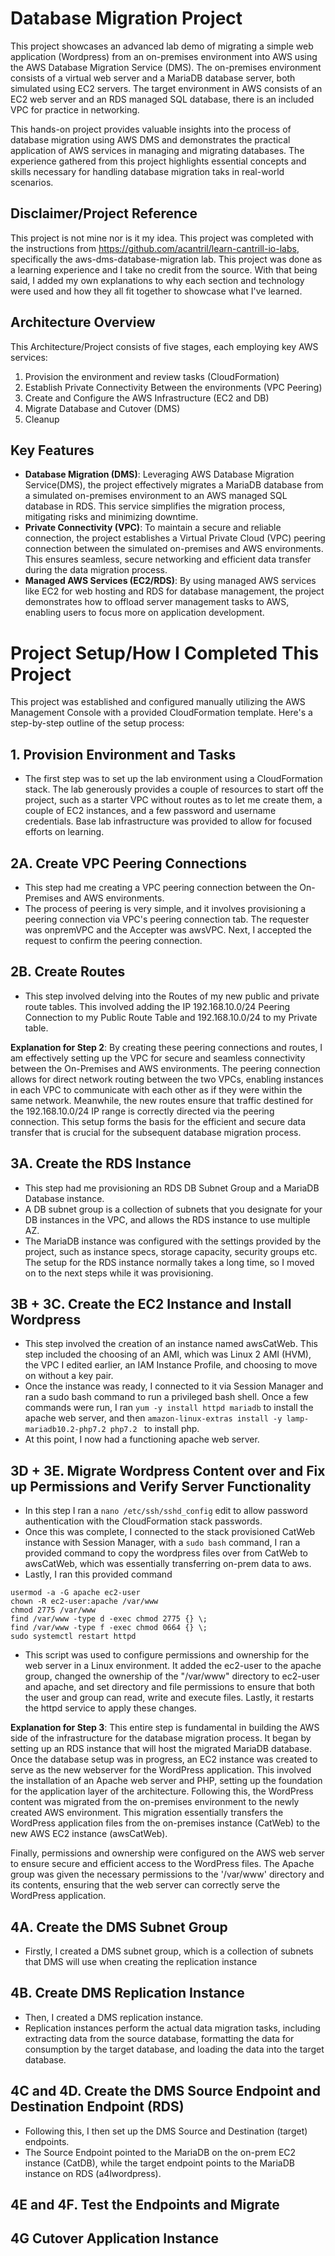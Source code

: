 # Database Migration Project
This project showcases an advanced lab demo of migrating a simple web application (Wordpress) from an on-premises environment into AWS using the AWS Database Migration Service (DMS). The on-premises environment consists of a virtual web server and a MariaDB database server, both simulated using EC2 servers. The target environment in AWS consists of an EC2 web server and an RDS managed SQL database, there is an included VPC for practice in networking. 

This hands-on project provides valuable insights into the process of database migration using AWS DMS and demonstrates the practical application of AWS services in managing and migrating databases. The experience gathered from this project highlights essential concepts and skills necessary for handling database migration taks in real-world scenarios.
## Disclaimer/Project Reference
This project is not mine nor is it my idea. This project was completed with the instructions from https://github.com/acantril/learn-cantrill-io-labs, specifically the aws-dms-database-migration lab. This project was done as a learning experience and I take no credit from the source. With that being said, I added my own explanations to why each section and technology were used and how they all fit together to showcase what I've learned.

## Architecture Overview


This Architecture/Project consists of five stages, each employing key AWS services:

1. Provision the environment and review tasks (CloudFormation)
2. Establish Private Connectivity Between the environments (VPC Peering)
3. Create and Configure the AWS Infrastructure (EC2 and DB)
4. Migrate Database and Cutover (DMS)
5. Cleanup

## Key Features
- **Database Migration (DMS)**: Leveraging AWS Database Migration Service(DMS), the project effectively migrates a MariaDB database from a simulated on-premises environment to an AWS managed SQL database in RDS. This service simplifies the migration process, mitigating risks and minimizing downtime.
- **Private Connectivity (VPC)**: To maintain a secure and reliable connection, the project establishes a Virtual Private Cloud (VPC) peering connection between the simulated on-premises and AWS environments. This ensures seamless, secure networking and efficient data transfer during the data migration process.
- **Managed AWS Services (EC2/RDS)**: By using managed AWS services like EC2 for web hosting and RDS for database management, the project demonstrates how to offload server management tasks to AWS, enabling users to focus more on application development.


# Project Setup/How I Completed This Project
 This project was established and configured manually utilizing the AWS Management Console with a provided CloudFormation template. Here's a step-by-step outline of the setup process:
 
 ## 1. Provision Environment and Tasks
  - The first step was to set up the lab environment using a CloudFormation stack. The lab generously provides a couple of resources to start off the project, such as a starter VPC without routes as to let me create them, a couple of EC2 instances, and a few password and username credentials. Base lab infrastructure was provided to allow for focused efforts on learning.

 ## 2A. Create VPC Peering Connections
  - This step had me creating a VPC peering connection between the On-Premises and AWS environments. 
  - The process of peering is very simple, and it involves provisioning a peering connection via VPC's peering connection tab. The requester was onpremVPC and the Accepter was awsVPC. Next, I accepted the request to confirm the peering connection.

## 2B. Create Routes
- This step involved delving into the Routes of my new public and private route tables. This involved adding the IP 192.168.10.0/24 Peering Connection to my Public Route Table and 192.168.10.0/24 to my Private table.

**Explanation for Step 2**: By creating these peering connections and routes, I am effectively setting up the VPC for secure and seamless connectivity between the On-Premises and AWS environments. The peering connection allows for direct network routing between the two VPCs, enabling instances in each VPC to communicate with each other as if they were within the same network. Meanwhile, the new routes ensure that traffic destined for the 192.168.10.0/24 IP range is correctly directed via the peering connection. This setup forms the basis for the efficient and secure data transfer that is crucial for the subsequent database migration process.

## 3A. Create the RDS Instance
 - This step had me provisioning an RDS DB Subnet Group and a MariaDB Database instance.
 - A DB subnet group is a collection of subnets that you designate for your DB instances in the VPC, and allows the RDS instance to use multiple AZ.
 - The MariaDB instance was configured with the settings provided by the project, such as instance specs, storage capacity, security groups etc. The setup for the RDS instance normally takes a long time, so I moved on to the next steps while it was provisioning.

## 3B + 3C. Create the EC2 Instance and Install Wordpress
 - This step involved the creation of an instance named awsCatWeb. This step included the choosing of an AMI, which was Linux 2 AMI (HVM), the VPC I edited earlier, an IAM Instance Profile, and choosing to move on without a key pair.
 - Once the instance was ready, I connected to it via Session Manager and ran a sudo bash command to run a privileged bash shell. Once a few commands were run, I ran `yum -y install httpd mariadb` to install the apache web server, and then `amazon-linux-extras install -y lamp-mariadb10.2-php7.2 php7.2 ` to install php.
 - At this point, I now had a functioning apache web server.

## 3D + 3E. Migrate Wordpress Content over and Fix up Permissions and Verify Server Functionality
 - In this step I ran a `nano /etc/ssh/sshd_config` edit to allow password authentication with the CloudFormation stack passwords.
 - Once this was complete, I connected to the stack provisioned CatWeb instance with Session Manager, with a `sudo bash` command, I ran a provided command to copy the wordpress files over from CatWeb to awsCatWeb, which was essentially transferring on-prem data to aws.
 - Lastly, I ran this provided command
 ```
usermod -a -G apache ec2-user   
chown -R ec2-user:apache /var/www
chmod 2775 /var/www
find /var/www -type d -exec chmod 2775 {} \;
find /var/www -type f -exec chmod 0664 {} \;
sudo systemctl restart httpd
```
- This script was used to  configure permissions and ownership for the web server in a Linux environment. It added the ec2-user to the apache group, changed the ownership of the "/var/www" directory to ec2-user and apache, and set directory and file permissions to ensure that both the user and group can read, write and execute files. Lastly, it restarts the httpd service to apply these changes.

**Explanation for Step 3**: This entire step is fundamental in building the AWS side of the infrastructure for the database migration process. It began by setting up an RDS instance that will host the migrated MariaDB database. Once the database setup was in progress, an EC2 instance was created to serve as the new webserver for the WordPress application. This involved the installation of an Apache web server and PHP, setting up the foundation for the application layer of the architecture. Following this, the WordPress content was migrated from the on-premises environment to the newly created AWS environment. This migration essentially transfers the WordPress application files from the on-premises instance (CatWeb) to the new AWS EC2 instance (awsCatWeb).

Finally, permissions and ownership were configured on the AWS web server to ensure secure and efficient access to the WordPress files. The Apache group was given the necessary permissions to the '/var/www' directory and its contents, ensuring that the web server can correctly serve the WordPress application.


## 4A. Create the DMS Subnet Group
- Firstly, I created a DMS subnet group, which is a collection of subnets that DMS will use when creating the replication instance

## 4B. Create DMS Replication Instance
- Then, I created a DMS replication instance.
- Replication instances perform the actual data migration tasks, including extracting data from the source database, formatting the data for consumption by the target database, and loading the data into the target database.
## 4C and 4D. Create the DMS Source Endpoint and Destination Endpoint (RDS)
- Following this, I then set up the DMS Source and Destination (target) endpoints.
- The Source Endpoint pointed to the MariaDB on the on-prem EC2 instance (CatDB), while the target endpoint points to the MariaDB instance on RDS (a4lwordpress).
## 4E and 4F. Test the Endpoints and Migrate

## 4G Cutover Application Instance










